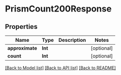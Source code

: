 # PrismCount200Response

## Properties
Name | Type | Description | Notes
------------ | ------------- | ------------- | -------------
**approximate** | **Int** |  | [optional] 
**count** | **Int** |  | [optional] 

[[Back to Model list]](../README.md#documentation-for-models) [[Back to API list]](../README.md#documentation-for-api-endpoints) [[Back to README]](../README.md)


